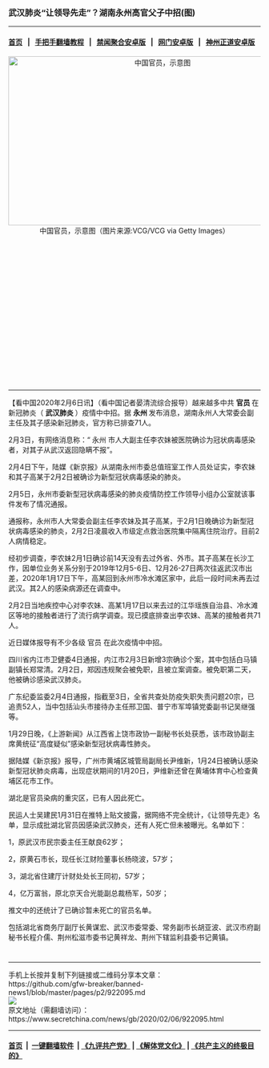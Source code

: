 ### 武汉肺炎“让领导先走”？湖南永州高官父子中招(图)
------------------------

#### [首页](https://github.com/gfw-breaker/banned-news1/blob/master/README.md) &nbsp;&nbsp;|&nbsp;&nbsp; [手把手翻墙教程](https://github.com/gfw-breaker/guides/wiki) &nbsp;&nbsp;|&nbsp;&nbsp; [禁闻聚合安卓版](https://github.com/gfw-breaker/bn-android) &nbsp;&nbsp;|&nbsp;&nbsp; [网门安卓版](https://github.com/oGate2/oGate) &nbsp;&nbsp;|&nbsp;&nbsp; [神州正道安卓版](https://github.com/SzzdOgate/update) 



<div class="article_right" style="fone-color:#000">
 <p style="text-align: center;">
  <img alt="中国官员，示意图" src="https://img2.secretchina.com/pic/2019/2-24/p2369252a391958748-ss.jpg" style="height:337px; width:600px"/>
  <br>
   中国官员，示意图（图片来源:VCG/VCG via Getty Images）
   <span id="hideid" name="hideid" style="color:red;display:none;">
    <span href="https://www.secretchina.com">
    </span>
   </span>
  </br>
 </p>
 <div id="txt-mid1-t21-2017">
  <ins class="adsbygoogle" data-ad-client="ca-pub-1276641434651360" data-ad-slot="2451032099" style="display:inline-block;width:336px;height:280px">
  </ins>
  

---


  </div>
 </div>
 <p>
  【看中国2020年2月6日讯】（看中国记者晏清流综合报导）越来越多中共
  <strong>
   官员
  </strong>
  在新冠肺炎（
  <strong>
   <span href="https://www.secretchina.com/news/gb/tag/武汉肺炎" target="_blank">
    武汉肺炎
   </span>
  </strong>
  ）疫情中中招。据
  <strong>
   永州
  </strong>
  发布消息，湖南永州人大常委会副主任及其子感染新冠肺炎，官方称已排查71人。
  <span id="hideid" name="hideid" style="color:red;display:none;">
   <span href="https://www.secretchina.com">
   </span>
  </span>
 </p>
 <p>
  2月3日，有网络消息称：“
  <span href="https://www.secretchina.com/news/gb/tag/永州" target="_blank">
   永州
  </span>
  市人大副主任李农妹被医院确诊为冠状病毒感染者，对其子从武汉返回隐瞒不报”。
 </p>
 <p>
  2月4日下午，陆媒《新京报》从湖南永州市委总值班室工作人员处证实，李农妹和其子高某于2月2日被确诊为新型冠状病毒感染的肺炎。
 </p>
 <p>
  2月5日，永州市委新型冠状病毒感染的肺炎疫情防控工作领导小组办公室就该事件发布了情况通报。
 </p>
 <p>
  通报称，永州市人大常委会副主任李农妹及其子高某，于2月1日晚确诊为新型冠状病毒感染的肺炎，2月2日凌晨收入市级定点救治医院集中隔离住院治疗。目前2人病情稳定。
 </p>
 <p>
  经初步调查，李农妹2月1日确诊前14天没有去过外省、外市。其子高某在长沙工作，因单位业务关系分别于2019年12月5-6日、12月26-27日两次往返武汉市出差，2020年1月17日下午，高某回到永州市冷水滩区家中，此后一段时间未再去过武汉。其2人的感染病源还在调查中。
 </p>
 <p>
  2月2日当地疾控中心对李农妹、高某1月17日以来去过的江华瑶族自治县、冷水滩区等地的接触者进行了流行病学调查。现已摸底排查出李农妹、高某的接触者共71人。
 </p>
 <p>
  近日媒体报导有不少各级
  <span href="https://www.secretchina.com/news/gb/tag/官员" target="_blank">
   官员
  </span>
  在此次疫情中中招。
 </p>
 <p>
  四川省内江市卫健委4日通报，内江市2月3日新增3宗确诊个案，其中包括白马镇副镇长郑常清。2月2日，郑因违规聚会被免职，且被立案调查。被免职第二天，他被确诊感染武汉肺炎。
 </p>
 <p>
  广东纪委监委2月4日通报，指截至3日，全省共查处防疫失职失责问题20宗，已追责52人，当中包括汕头市接待办主任邢卫国、普宁市军埠镇党委副书记吴继强等。
 </p>
 <p>
  1月29日晚，《上游新闻》从江西省上饶市政协一副秘书长处获悉，该市政协副主席黄统征“高度疑似”感染新型冠状病毒性肺炎。
 </p>
 <p>
  据陆媒《新京报》报导，广州市黄埔区城管局副局长尹维新，1月24日被确认感染新型冠状肺炎病毒，出现症状期间的1月20日，尹维新还曾在黄埔体育中心检查黄埔区花市工作。
 </p>
 <p>
  湖北是官员染病的重灾区，已有人因此死亡。
 </p>
 <p>
  民运人士吴建民1月31日在推特上贴文披露，据网络不完全统计，《让领导先走》名单，显示成批湖北官员因感染武汉肺炎，还有人死亡但未被曝光。名单如下：
 </p>
 <p>
  1，原武汉市民宗委主任王献良62岁；
 </p>
 <p>
  2，原黄石市长，现任长江财险董事长杨晓波，57岁；
 </p>
 <p>
  3，湖北省住建厅计财处处长王同初，57岁；
 </p>
 <p>
  4，亿万富翁，原北京天合光能副总裁杨军，50岁；
 </p>
 <p>
  推文中的还统计了已确诊暂未死亡的官员名单。
 </p>
 <p>
  包括湖北省商务厅副厅长黄谋宏、武汉市委常委、常务副市长胡亚波、武汉市府副秘书长程介儒、荆州松滋市委书记黄祥龙、荆州下辖监利县委书记黄镇。
  <center>
   <div>
    <div id="txt-mid2-t22-2017" style="display: block;  max-height: 351px;  overflow: hidden;">
     <div id="SC-21xxx">
     </div>
     <ins class="adsbygoogle" data-ad-client="ca-pub-1276641434651360" data-ad-format="auto" data-ad-slot="4301710469" data-full-width-responsive="true" style="display:block">
     </ins>
    </div>
   </div>
  </center>
  <div style="padding-top:12px;">
  </div>
 </p>
</div>

<hr/>
手机上长按并复制下列链接或二维码分享本文章：<br/>
https://github.com/gfw-breaker/banned-news1/blob/master/pages/p2/922095.md <br/>
<a href='https://github.com/gfw-breaker/banned-news1/blob/master/pages/p2/922095.md'><img src='https://github.com/gfw-breaker/banned-news1/blob/master/pages/p2/922095.md.png'/></a> <br/>
原文地址（需翻墙访问）：https://www.secretchina.com/news/gb/2020/02/06/922095.html


------------------------
#### [首页](https://github.com/gfw-breaker/banned-news1/blob/master/README.md) &nbsp;|&nbsp; [一键翻墙软件](https://github.com/gfw-breaker/nogfw/blob/master/README.md) &nbsp;| [《九评共产党》](https://github.com/gfw-breaker/9ping.md/blob/master/README.md#九评之一评共产党是什么) | [《解体党文化》](https://github.com/gfw-breaker/jtdwh.md/blob/master/README.md) | [《共产主义的终极目的》](https://github.com/gfw-breaker/gczydzjmd.md/blob/master/README.md)


<img src='http://gfw-breaker.win/banned-news/pages/p2/922095.md' width='0px' height='0px'/>